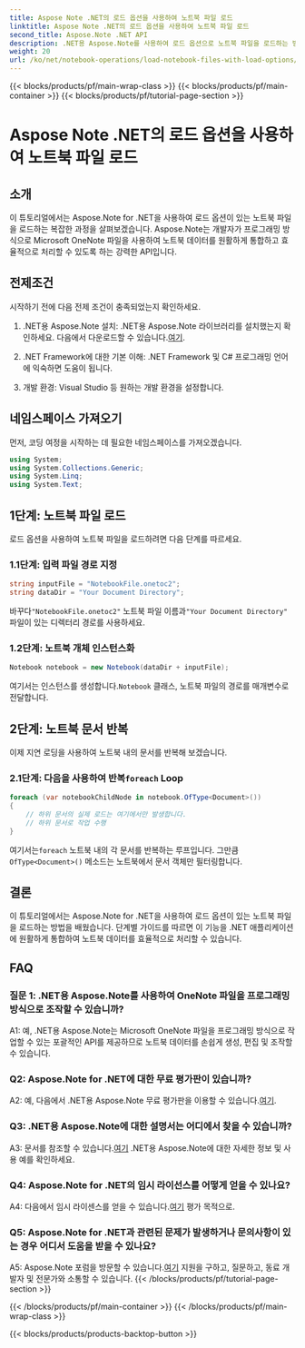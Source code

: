 ```yaml
---
title: Aspose Note .NET의 로드 옵션을 사용하여 노트북 파일 로드
linktitle: Aspose Note .NET의 로드 옵션을 사용하여 노트북 파일 로드
second_title: Aspose.Note .NET API
description: .NET용 Aspose.Note를 사용하여 로드 옵션으로 노트북 파일을 로드하는 방법을 알아보세요. 노트북 데이터를 효율적으로 처리하기 위해 이 기능을 .NET 애플리케이션에 원활하게 통합합니다.
weight: 20
url: /ko/net/notebook-operations/load-notebook-files-with-load-options/
---
```


{{< blocks/products/pf/main-wrap-class >}}
{{< blocks/products/pf/main-container >}}
{{< blocks/products/pf/tutorial-page-section >}}

# Aspose Note .NET의 로드 옵션을 사용하여 노트북 파일 로드

## 소개

이 튜토리얼에서는 Aspose.Note for .NET을 사용하여 로드 옵션이 있는 노트북 파일을 로드하는 복잡한 과정을 살펴보겠습니다. Aspose.Note는 개발자가 프로그래밍 방식으로 Microsoft OneNote 파일을 사용하여 노트북 데이터를 원활하게 통합하고 효율적으로 처리할 수 있도록 하는 강력한 API입니다.

## 전제조건

시작하기 전에 다음 전제 조건이 충족되었는지 확인하세요.

1.  .NET용 Aspose.Note 설치: .NET용 Aspose.Note 라이브러리를 설치했는지 확인하세요. 다음에서 다운로드할 수 있습니다.[여기](https://releases.aspose.com/note/net/).

2. .NET Framework에 대한 기본 이해: .NET Framework 및 C# 프로그래밍 언어에 익숙하면 도움이 됩니다.

3. 개발 환경: Visual Studio 등 원하는 개발 환경을 설정합니다.

## 네임스페이스 가져오기

먼저, 코딩 여정을 시작하는 데 필요한 네임스페이스를 가져오겠습니다.

```csharp
using System;
using System.Collections.Generic;
using System.Linq;
using System.Text;
```

## 1단계: 노트북 파일 로드

로드 옵션을 사용하여 노트북 파일을 로드하려면 다음 단계를 따르세요.

### 1.1단계: 입력 파일 경로 지정

```csharp
string inputFile = "NotebookFile.onetoc2";
string dataDir = "Your Document Directory";
```

 바꾸다`"NotebookFile.onetoc2"` 노트북 파일 이름과`"Your Document Directory"` 파일이 있는 디렉터리 경로를 사용하세요.

### 1.2단계: 노트북 개체 인스턴스화

```csharp
Notebook notebook = new Notebook(dataDir + inputFile);
```

 여기서는 인스턴스를 생성합니다.`Notebook` 클래스, 노트북 파일의 경로를 매개변수로 전달합니다.

## 2단계: 노트북 문서 반복

이제 지연 로딩을 사용하여 노트북 내의 문서를 반복해 보겠습니다.

###  2.1단계: 다음을 사용하여 반복`foreach` Loop

```csharp
foreach (var notebookChildNode in notebook.OfType<Document>()) 
{
    // 하위 문서의 실제 로드는 여기에서만 발생합니다.
    // 하위 문서로 작업 수행
}
```

 여기서는`foreach` 노트북 내의 각 문서를 반복하는 루프입니다. 그만큼`OfType<Document>()` 메소드는 노트북에서 문서 객체만 필터링합니다.

## 결론

이 튜토리얼에서는 Aspose.Note for .NET을 사용하여 로드 옵션이 있는 노트북 파일을 로드하는 방법을 배웠습니다. 단계별 가이드를 따르면 이 기능을 .NET 애플리케이션에 원활하게 통합하여 노트북 데이터를 효율적으로 처리할 수 있습니다.

## FAQ

### 질문 1: .NET용 Aspose.Note를 사용하여 OneNote 파일을 프로그래밍 방식으로 조작할 수 있습니까?

A1: 예, .NET용 Aspose.Note는 Microsoft OneNote 파일을 프로그래밍 방식으로 작업할 수 있는 포괄적인 API를 제공하므로 노트북 데이터를 손쉽게 생성, 편집 및 조작할 수 있습니다.

### Q2: Aspose.Note for .NET에 대한 무료 평가판이 있습니까?

A2: 예, 다음에서 .NET용 Aspose.Note 무료 평가판을 이용할 수 있습니다.[여기](https://releases.aspose.com/).

### Q3: .NET용 Aspose.Note에 대한 설명서는 어디에서 찾을 수 있습니까?

 A3: 문서를 참조할 수 있습니다.[여기](https://reference.aspose.com/note/net/) .NET용 Aspose.Note에 대한 자세한 정보 및 사용 예를 확인하세요.

### Q4: Aspose.Note for .NET의 임시 라이선스를 어떻게 얻을 수 있나요?

 A4: 다음에서 임시 라이센스를 얻을 수 있습니다.[여기](https://purchase.aspose.com/temporary-license/) 평가 목적으로.

### Q5: Aspose.Note for .NET과 관련된 문제가 발생하거나 문의사항이 있는 경우 어디서 도움을 받을 수 있나요?

 A5: Aspose.Note 포럼을 방문할 수 있습니다.[여기](https://forum.aspose.com/c/note/28) 지원을 구하고, 질문하고, 동료 개발자 및 전문가와 소통할 수 있습니다.
{{< /blocks/products/pf/tutorial-page-section >}}

{{< /blocks/products/pf/main-container >}}
{{< /blocks/products/pf/main-wrap-class >}}

{{< blocks/products/products-backtop-button >}}
